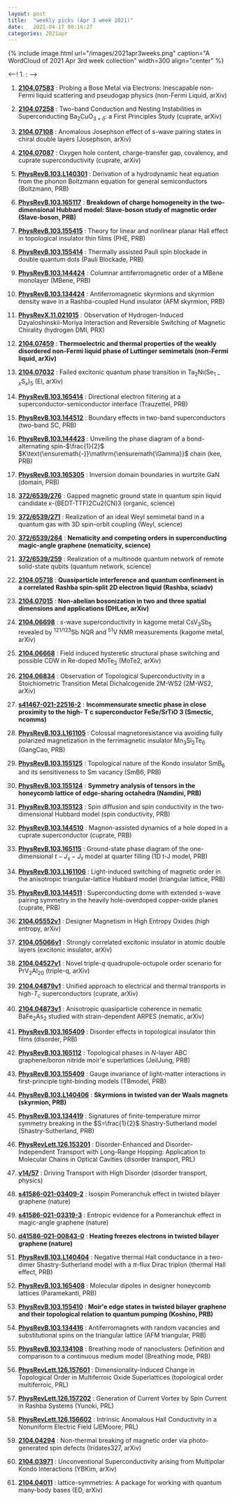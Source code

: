 ```yaml
---
layout: post
title:  "weekly picks (Apr 3 week 2021)"
date:   2021-04-17 00:16:27
categories: 2021apr
---
```


{% include image.html url="/images/2021apr3weeks.png" caption="A WordCloud of 2021 Apr 3rd week collection" width=300 align="center" %}


<--! 1. **[]()** : -->

1. **[2104.07583](http://arxiv.org/abs/2104.07583)** : Probing a Bose Metal via Electrons: Inescapable non-Fermi liquid scattering and pseudogap physics (non-Fermi Liquid, arXiv)

1. **[2104.07258](http://arxiv.org/abs/2104.07258)** : Two-band Conduction and Nesting Instabilities in Superconducting Ba$_2$CuO$_{3+\delta}$: a First Principles Study (cuprate, arXiv)

1. **[2104.07108](http://arxiv.org/abs/2104.07108)** : Anomalous Josephson effect of s-wave pairing states in chiral double layers (Josephson, arXiv)

1. **[2104.07087](http://arxiv.org/abs/2104.07087)** : Oxygen hole content, charge-transfer gap, covalency, and cuprate superconductivity (cuprate, arXiv)

1. **[PhysRevB.103.L140301](https://link.aps.org/doi/10.1103/PhysRevB.103.L140301)** : Derivation of a hydrodynamic heat equation from the phonon Boltzmann equation for general semiconductors (Boltzmann, PRB)

1. **[PhysRevB.103.165117](https://link.aps.org/doi/10.1103/PhysRevB.103.165117)** : **Breakdown of charge homogeneity in the two-dimensional Hubbard model: Slave-boson study of magnetic order (Slave-boson, PRB)**

1. **[PhysRevB.103.155415](https://link.aps.org/doi/10.1103/PhysRevB.103.155415)** : Theory for linear and nonlinear planar Hall effect in topological insulator thin films (PHE, PRB)

1. **[PhysRevB.103.155414](https://link.aps.org/doi/10.1103/PhysRevB.103.155414)** : Thermally assisted Pauli spin blockade in double quantum dots (Pauli Blockade, PRB)

1. **[PhysRevB.103.144424](https://link.aps.org/doi/10.1103/PhysRevB.103.144424)** : Columnar antiferromagnetic order of a MBene monolayer (MBene, PRB)

1. **[PhysRevB.103.134424](https://link.aps.org/doi/10.1103/PhysRevB.103.134424)** : Antiferromagnetic skyrmions and skyrmion density wave in a Rashba-coupled Hund insulator (AFM skyrmion, PRB)

1. **[PhysRevX.11.021015](https://link.aps.org/doi/10.1103/PhysRevX.11.021015)** : Observation of Hydrogen-Induced Dzyaloshinskii-Moriya Interaction and Reversible Switching of Magnetic Chirality (hydrogen DMI, PRX)

1. **[2104.07459](http://arxiv.org/abs/2104.07459)** : **Thermoelectric and thermal properties of the weakly disordered non-Fermi liquid phase of Luttinger semimetals (non-Fermi liquid, arXiv)**

1. **[2104.07032](http://arxiv.org/abs/2104.07032)** : Failed excitonic quantum phase transition in Ta$_2$Ni(Se$_{1-x}$S$_x$)$_5$ (EI, arXiv)

1. **[PhysRevB.103.165414](https://link.aps.org/doi/10.1103/PhysRevB.103.165414)** : Directional electron filtering at a superconductor-semiconductor interface (Trauzettel, PRB)

1. **[PhysRevB.103.144512](https://link.aps.org/doi/10.1103/PhysRevB.103.144512)** : Boundary effects in two-band superconductors (two-band SC, PRB)

1. **[PhysRevB.103.144423](https://link.aps.org/doi/10.1103/PhysRevB.103.144423)** : Unveiling the phase diagram of a bond-alternating spin-$\frac{1}{2}$ $K\text{\ensuremath{-}}\mathrm{\ensuremath{\Gamma}}$ chain (kee, PRB)

1. **[PhysRevB.103.165305](https://link.aps.org/doi/10.1103/PhysRevB.103.165305)** : Inversion domain boundaries in wurtzite GaN (domain, PRB)

1. **[372/6539/276](https://science.sciencemag.org/content/372/6539/276)** : Gapped magnetic ground state in quantum spin liquid candidate κ-(BEDT-TTF)2Cu2(CN)3 (organic, science)

1. **[372/6539/271](https://science.sciencemag.org/content/372/6539/271)** : Realization of an ideal Weyl semimetal band in a quantum gas with 3D spin-orbit coupling (Weyl, science)

1. **[372/6539/264](https://science.sciencemag.org/content/372/6539/264)** : **Nematicity and competing orders in superconducting magic-angle graphene (nematicity, science)**

1. **[372/6539/259](https://science.sciencemag.org/content/372/6539/259)** : Realization of a multinode quantum network of remote solid-state qubits (quantum network, science)

1. **[2104.05718](http://arxiv.org/abs/2104.05718)** : **Quasiparticle interference and quantum confinement in a correlated Rashba spin-split 2D electron liquid (Rashba, sciadv)**

1. **[2104.07015](http://arxiv.org/abs/2104.07015)** : **Non-abelian bosonization in two and three spatial dimensions and applications (DHLee, arXiv)**

1. **[2104.06698](http://arxiv.org/abs/2104.06698)** : $s$-wave superconductivity in kagome metal CsV$_{3}$Sb$_{5}$ revealed by $^{121/123}$Sb NQR and $^{51}$V NMR measurements (kagome metal, arXiv)

1. **[2104.06668](http://arxiv.org/abs/2104.06668)** : Field induced hysteretic structural phase switching and possible CDW in Re-doped MoTe$_2$ (MoTe2, arXiv)

1. **[2104.06834](http://arxiv.org/abs/2104.06834)** : Observation of Topological Superconductivity in a Stoichiometric Transition Metal Dichalcogenide 2M-WS2 (2M-WS2, arXiv)

1. **[s41467-021-22516-2](https://www.nature.com/articles/s41467-021-22516-2)** : **Incommensurate smectic phase in close proximity to the high- T c superconductor FeSe/SrTiO 3 (Smectic, ncomms)**

1. **[PhysRevB.103.L161105](https://link.aps.org/doi/10.1103/PhysRevB.103.L161105)** : Colossal magnetoresistance via avoiding fully polarized magnetization in the ferrimagnetic insulator ${\mathrm{Mn}}_{3}{\mathrm{Si}}_{2}{\mathrm{Te}}_{6}$ (GangCao, PRB)

1. **[PhysRevB.103.155125](https://link.aps.org/doi/10.1103/PhysRevB.103.155125)** : Topological nature of the Kondo insulator $\mathrm{Sm}{\mathrm{B}}_{6}$ and its sensitiveness to Sm vacancy (SmB6, PRB)

1. **[PhysRevB.103.155124](https://link.aps.org/doi/10.1103/PhysRevB.103.155124)** : **Symmetry analysis of tensors in the honeycomb lattice of edge-sharing octahedra (Namdini, PRB)**

1. **[PhysRevB.103.155123](https://link.aps.org/doi/10.1103/PhysRevB.103.155123)** : Spin diffusion and spin conductivity in the two-dimensional Hubbard model (spin conductivity, PRB)

1. **[PhysRevB.103.144510](https://link.aps.org/doi/10.1103/PhysRevB.103.144510)** : Magnon-assisted dynamics of a hole doped in a cuprate superconductor (cuprate, PRB)

1. **[PhysRevB.103.165115](https://link.aps.org/doi/10.1103/PhysRevB.103.165115)** : Ground-state phase diagram of the one-dimensional $t\ensuremath{-}{J}_{s}\ensuremath{-}{J}_{\ensuremath{\tau}}$ model at quarter filling (1D t-J model, PRB)

1. **[PhysRevB.103.L161106](https://link.aps.org/doi/10.1103/PhysRevB.103.L161106)** : Light-induced switching of magnetic order in the anisotropic triangular-lattice Hubbard model (triangular lattice, PRB)

1. **[PhysRevB.103.144511](https://link.aps.org/doi/10.1103/PhysRevB.103.144511)** : Superconducting dome with extended $s$-wave pairing symmetry in the heavily hole-overdoped copper-oxide planes (cuprate, PRB)



1. **[2104.05552v1](https://arxiv.org/abs/2104.05552v1)** : Designer Magnetism in High Entropy Oxides (high entropy, arXiv)

1. **[2104.05066v1](https://arxiv.org/abs/2104.05066v1)** : Strongly correlated excitonic insulator in atomic double layers (excitonic insulator, arXiv)

1. **[2104.04527v1](https://arxiv.org/abs/2104.04527v1)** : Novel triple-$q$ quadrupole-octupole order scenario for PrV$_2$Al$_{20}$ (triple-q, arXiv)

1. **[2104.04879v1](https://arxiv.org/abs/2104.04879v1)** : Unified approach to electrical and thermal transports in high-$T_c$ superconductors (cuprate, arXiv)

1. **[2104.04873v1](https://arxiv.org/abs/2104.04873v1)** : Anisotropic quasiparticle coherence in nematic BaFe$_2$As$_2$ studied with strain-dependent ARPES (nematic, arXiv)

1. **[PhysRevB.103.165409](https://link.aps.org/doi/10.1103/PhysRevB.103.165409)** : Disorder effects in topological insulator thin films (disorder, PRB)

1. **[PhysRevB.103.165112](https://link.aps.org/doi/10.1103/PhysRevB.103.165112)** : Topological phases in $N$-layer ABC graphene/boron nitride moir\'e superlattices (JeilJung, PRB)

1. **[PhysRevB.103.155409](https://link.aps.org/doi/10.1103/PhysRevB.103.155409)** : Gauge invariance of light-matter interactions in first-principle tight-binding models (TBmodel, PRB)

1. **[PhysRevB.103.L140406](https://link.aps.org/doi/10.1103/PhysRevB.103.L140406)** : **Skyrmions in twisted van der Waals magnets (skyrmion, PRB)**

1. **[PhysRevB.103.134419](https://link.aps.org/doi/10.1103/PhysRevB.103.134419)** : Signatures of finite-temperature mirror symmetry breaking in the $S=\frac{1}{2}$ Shastry-Sutherland model (Shastry-Sutherland, PRB)

1. **[PhysRevLett.126.153201](https://link.aps.org/doi/10.1103/PhysRevLett.126.153201)** : Disorder-Enhanced and Disorder-Independent Transport with Long-Range Hopping: Application to Molecular Chains in Optical Cavities (disorder transport, PRL)

1. **[v14/57](https://physics.aps.org/articles/v14/57)** : Driving Transport with High Disorder (disorder transport, physics)

1. **[s41586-021-03409-2](http://www.nature.com/articles/s41586-021-03409-2)** : Isospin Pomeranchuk effect in twisted bilayer graphene (nature)

1. **[s41586-021-03319-3](http://www.nature.com/articles/s41586-021-03319-3)** : Entropic evidence for a Pomeranchuk effect in magic-angle graphene (nature)

1. **[d41586-021-00843-0](http://www.nature.com/articles/d41586-021-00843-0)** : **Heating freezes electrons in twisted bilayer graphene (nature)**

1. **[PhysRevB.103.L140404](https://link.aps.org/doi/10.1103/PhysRevB.103.L140404)** : Negative thermal Hall conductance in a two-dimer Shastry-Sutherland model with a $\ensuremath{\pi}$-flux Dirac triplon (thermal Hall effect, PRB)

1. **[PhysRevB.103.165408](https://link.aps.org/doi/10.1103/PhysRevB.103.165408)** : Molecular dipoles in designer honeycomb lattices (Paramekanti, PRB)

1. **[PhysRevB.103.155410](https://link.aps.org/doi/10.1103/PhysRevB.103.155410)** : **Moir\'e edge states in twisted bilayer graphene and their topological relation to quantum pumping (Koshino, PRB)**

1. **[PhysRevB.103.134416](https://link.aps.org/doi/10.1103/PhysRevB.103.134416)** : Antiferromagnets with random vacancies and substitutional spins on the triangular lattice (AFM triangular, PRB)

1. **[PhysRevB.103.134108](https://link.aps.org/doi/10.1103/PhysRevB.103.134108)** : Breathing mode of nanoclusters: Definition and comparison to a continuous medium model (Breathing mode, PRB)

1. **[PhysRevLett.126.157601](https://link.aps.org/doi/10.1103/PhysRevLett.126.157601)** : Dimensionality-Induced Change in Topological Order in Multiferroic Oxide Superlattices (topological order multiferroic, PRL)

1. **[PhysRevLett.126.157202](https://link.aps.org/doi/10.1103/PhysRevLett.126.157202)** : Generation of Current Vortex by Spin Current in Rashba Systems (Yunoki, PRL)

1. **[PhysRevLett.126.156602](https://link.aps.org/doi/10.1103/PhysRevLett.126.156602)** : Intrinsic Anomalous Hall Conductivity in a Nonuniform Electric Field (JEMoore, PRL)



1. **[2104.04294](http://arxiv.org/abs/2104.04294)** : Non-thermal breaking of magnetic order via photo-generated spin defects (Iridates327, arXiv)

1. **[2104.03971](http://arxiv.org/abs/2104.03971)** : Unconventional Superconductivity arising from Multipolar Kondo Interactions (YBKim, arXiv)

1. **[2104.04011](http://arxiv.org/abs/2104.04011)** : lattice-symmetries: A package for working with quantum many-body bases (ED, arXiv)
